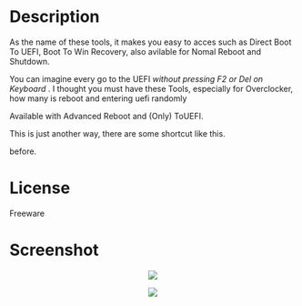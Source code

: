 # Description
As the name of these tools, it makes you easy to acces such as Direct Boot To UEFI, Boot To Win Recovery, also avilable for Nomal Reboot and Shutdown.

You can imagine every go to the UEFI _without pressing F2 or Del on Keyboard_ . I thought you must have these Tools, especially for Overclocker, how many is reboot and entering uefi randomly

Available with Advanced Reboot and (Only) ToUEFI.

This is just another way, there are some shortcut like this. 

before.

# License
Freeware

# Screenshot
<p align="center">
<img src="https://abload.de/img/advm8dfv.png">
</p>
<p align="center">
<img src="https://abload.de/img/touefil8ds0.png"> 
</p>

